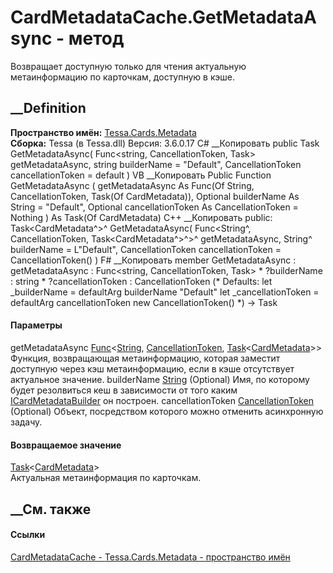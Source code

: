 # CardMetadataCache.GetMetadataAsync - метод
Возвращает доступную только для чтения актуальную метаинформацию по карточкам,
доступную в кэше.
## __Definition
 **Пространство имён:** [Tessa.Cards.Metadata](N_Tessa_Cards_Metadata.htm)  
 **Сборка:** Tessa (в Tessa.dll) Версия: 3.6.0.17
C# __Копировать
     public Task<CardMetadata> GetMetadataAsync(
    	Func<string, CancellationToken, Task<CardMetadata>> getMetadataAsync,
    	string builderName = "Default",
    	CancellationToken cancellationToken = default
    )
VB __Копировать
     Public Function GetMetadataAsync ( 
    	getMetadataAsync As Func(Of String, CancellationToken, Task(Of CardMetadata)),
    	Optional builderName As String = "Default",
    	Optional cancellationToken As CancellationToken = Nothing
    ) As Task(Of CardMetadata)
C++ __Копировать
     public:
    Task<CardMetadata^>^ GetMetadataAsync(
    	Func<String^, CancellationToken, Task<CardMetadata^>^>^ getMetadataAsync, 
    	String^ builderName = L"Default", 
    	CancellationToken cancellationToken = CancellationToken()
    )
F# __Копировать
     member GetMetadataAsync : 
            getMetadataAsync : Func<string, CancellationToken, Task<CardMetadata>> * 
            ?builderName : string * 
            ?cancellationToken : CancellationToken 
    (* Defaults:
            let _builderName = defaultArg builderName "Default"
            let _cancellationToken = defaultArg cancellationToken new CancellationToken()
    *)
    -> Task<CardMetadata> 
#### Параметры
getMetadataAsync
[Func](https://learn.microsoft.com/dotnet/api/system.func-3)<[String](https://learn.microsoft.com/dotnet/api/system.string),
[CancellationToken](https://learn.microsoft.com/dotnet/api/system.threading.cancellationtoken),
[Task](https://learn.microsoft.com/dotnet/api/system.threading.tasks.task-1)<[CardMetadata](T_Tessa_Cards_Metadata_CardMetadata.htm)>>
     Функция, возвращающая метаинформацию, которая заместит доступную через кэш метаинформацию, если в кэше отсутствует актуальное значение. 
builderName [String](https://learn.microsoft.com/dotnet/api/system.string)
(Optional)
     Имя, по которому будет резолвиться кеш в зависимости от того каким [ICardMetadataBuilder](T_Tessa_Cards_Metadata_ICardMetadataBuilder.htm) он построен. 
cancellationToken
[CancellationToken](https://learn.microsoft.com/dotnet/api/system.threading.cancellationtoken)
(Optional)
    Объект, посредством которого можно отменить асинхронную задачу.
#### Возвращаемое значение
[Task](https://learn.microsoft.com/dotnet/api/system.threading.tasks.task-1)<[CardMetadata](T_Tessa_Cards_Metadata_CardMetadata.htm)>  
Актуальная метаинформация по карточкам.
## __См. также
#### Ссылки
[CardMetadataCache - ](T_Tessa_Cards_Metadata_CardMetadataCache.htm)
[Tessa.Cards.Metadata - пространство имён](N_Tessa_Cards_Metadata.htm)
